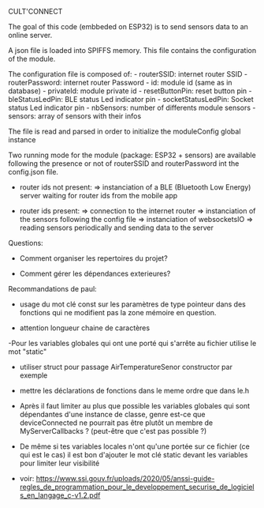 CULT'CONNECT

The goal of this code (embbeded on ESP32) is to send sensors data to an online server.

A json file is loaded into SPIFFS memory. This file contains the configuration of the module.

The configuration file is composed of:
        - routerSSID: internet router SSID
        - routerPassword: internet router Password
        - id: module id (same as in database)
        - privateId: module private id
        - resetButtonPin: reset button pin
        - bleStatusLedPin: BLE status Led indicator pin
        - socketStatusLedPin: Socket status Led indicator pin
        - nbSensors: number of differents module sensors
        - sensors: array of sensors with their infos

The file is read and parsed in order to initialize the moduleConfig global instance

Two running mode for the module (package: ESP32 + sensors) are available following the presence or not of routerSSID and routerPassword int the config.json file.

- router ids not present:
    => instanciation of a BLE (Bluetooth Low Energy) server waiting for router ids from the mobile app

- router ids present:
    => connection to the internet router
    => instanciation of the sensors following the config file
    => instanciation of websocketsIO
    => reading sensors periodically and sending data to the server


Questions:

- Comment organiser les repertoires du projet?

- Comment gérer les dépendances exterieures?


Recommandations de paul:

- usage du mot clé const sur les paramètres de type pointeur dans des fonctions qui ne modifient pas la zone mémoire en question.

- attention longueur chaine de caractères

-Pour les variables globales qui ont une porté qui s'arrête au fichier utilise le mot "static"

- utiliser struct pour passage AirTemperatureSenor constructor par exemple

- mettre les déclarations de fonctions dans le meme ordre que dans le.h

- Après il faut limiter au plus que possible les variables globales qui sont dépendantes d'une instance de classe, genre est-ce que deviceConnected ne pourrait pas être plutôt un membre de MyServerCallbacks ? (peut-être que c'est pas possible ?)

- De même si tes variables locales n'ont qu'une portée sur ce fichier (ce qui est le cas) il est bon d'ajouter le mot clé static devant les variables pour limiter leur visibilité

- voir: https://www.ssi.gouv.fr/uploads/2020/05/anssi-guide-regles_de_programmation_pour_le_developpement_securise_de_logiciels_en_langage_c-v1.2.pdf